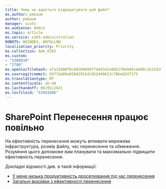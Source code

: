 ```yaml
---
title: Чому не вдається відредагувати цей файл?
ms.author: pebaum
author: pebaum
manager: scotv
ms.audience: Admin
ms.topic: article
ms.service: o365-administration
ROBOTS: NOINDEX, NOFOLLOW
localization_priority: Priority
ms.collection: Adm_O365
ms.custom:
- "5300030"
- "2700"
ms.openlocfilehash: efa32d88f0cb05096997fd493e5a8952f0e9491e600c1631d206c304f0f39f0e
ms.sourcegitcommit: b5f7da89a650d2915dc652449623c78be6247175
ms.translationtype: MT
ms.contentlocale: uk-UA
ms.lasthandoff: 08/05/2021
ms.locfileid: "53941686"
---
```

# <a name="sharepoint-migration-is-running-slowly"></a>SharePoint Перенесення працює повільно

На ефективність перенесення можуть впливати мережева інфраструктура, розмір файлу, час перенесення та обмеження. Розуміння цього допоможе вам планувати та максимально підвищити ефективність перенесення.

Докладні відомості див. в такій інформації:

- [У мене низька продуктивність дроселювання під час перенесення](https://docs.microsoft.com/sharepointmigration/sharepoint-online-and-onedrive-migration-speed#faq-and-troubleshooting)
- [Загальні вказівки з ефективності перенесення](https://docs.microsoft.com/sharepointmigration/sharepoint-online-and-onedrive-migration-speed)

